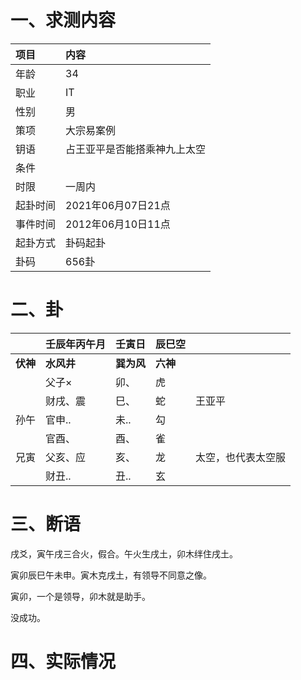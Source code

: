 # 一、求测内容

| 项目     | 内容                         |
| :------- | :--------------------------- |
| 年龄     | 34                           |
| 职业     | IT                           |
| 性别     | 男                           |
| 策项     | 大宗易案例                   |
| 钥语     | 占王亚平是否能搭乘神九上太空 |
| 条件     |                              |
| 时限     | 一周内                       |
| 起卦时间 | 2021年06月07日21点           |
| 事件时间 | 2012年06月10日11点           |
| 起卦方式 | 卦码起卦                     |
| 卦码     | 656卦                        |

# 二、卦

|                | 壬辰年丙午月     | 壬寅日           | 辰巳空         |                    |
| :------------- | :--------------- | :--------------- | :------------- | ------------------ |
| **伏神** | **水风井** | **巽为风** | **六神** |                    |
|                | 父子×           | 卯、             | 虎             |                    |
|                | 财戌、震         | 巳、             | 蛇             | 王亚平             |
| 孙午           | 官申..           | 未..             | 勾             |                    |
|                | 官酉、           | 酉、             | 雀             |                    |
| 兄寅           | 父亥、应         | 亥、             | 龙             | 太空，也代表太空服 |
|                | 财丑..           | 丑..             | 玄             |                    |

# 三、断语

戌爻，寅午戌三合火，假合。午火生戌土，卯木绊住戌土。

寅卯辰巳午未申。寅木克戌土，有领导不同意之像。

寅卯，一个是领导，卯木就是助手。

没成功。

# 四、实际情况
